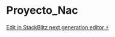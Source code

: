 # Proyecto_Nac

[Edit in StackBlitz next generation editor ⚡️](https://stackblitz.com/~/github.com/Nacionalizacion/Proyecto_Nac)